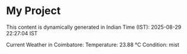 # My Project

This content is dynamically generated in Indian Time (IST): 2025-08-29 22:27:04 IST


Current Weather in Coimbatore:
Temperature: 23.88 °C
Condition: mist
